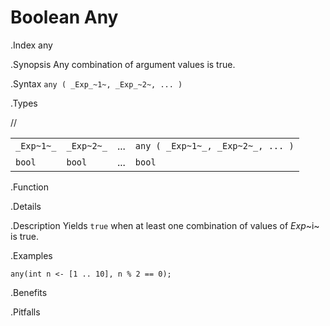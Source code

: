 # Boolean Any

.Index
any

.Synopsis
Any combination of argument values is true.

.Syntax
`any ( _Exp_~1~, _Exp_~2~, ... )`

.Types

//


|            |            |     |                                    |
| --- | --- | --- | --- |
| `_Exp~1~_` | `_Exp~2~_` | ... | `any ( _Exp~1~_, _Exp~2~_, ... )`  |
|`bool`     | `bool`    | ... | `bool`                           |


.Function

.Details

.Description
Yields `true` when at least one combination of values of _Exp_~i~ is true.

.Examples
```rascal-shell
any(int n <- [1 .. 10], n % 2 == 0);
```

.Benefits

.Pitfalls

